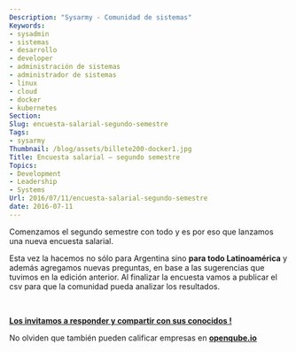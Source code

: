 ```yaml
---
Description: "Sysarmy - Comunidad de sistemas"
Keywords:
- sysadmin 
- sistemas
- desarrollo
- developer
- administración de sistemas
- administrador de sistemas
- linux
- cloud
- docker
- kubernetes
Section: 
Slug: encuesta-salarial-segundo-semestre
Tags:
- sysarmy
Thumbnail: /blog/assets/billete200-docker1.jpg
Title: Encuesta salarial – segundo semestre
Topics:
- Development
- Leadership
- Systems
Url: 2016/07/11/encuesta-salarial-segundo-semestre
date: 2016-07-11
---
```


<p>Comenzamos el segundo semestre con todo y es por eso que lanzamos una nueva encuesta salarial.</p>
<p>Esta vez la hacemos no sólo para Argentina sino <strong>para todo Latinoamérica</strong> y además agregamos nuevas preguntas, en base a las sugerencias que tuvimos en la edición anterior. Al finalizar la encuesta vamos a publicar el csv para que la comunidad pueda analizar los resultados.</p>
<p>&nbsp;</p>
<p><strong><a href="http://goo.gl/forms/YDpSxiTVHFqv8vhM2">Los invitamos a responder y compartir con sus conocidos !</a></strong></p>
<p>No olviden que también pueden calificar empresas en <strong><a href="http://openqube.io/">openqube.io</a></strong></p>
